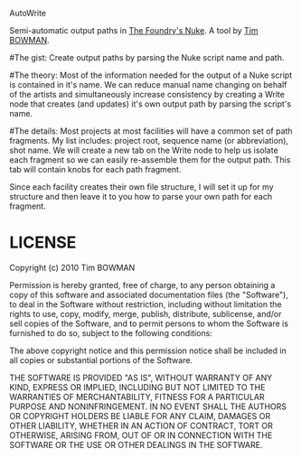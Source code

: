 AutoWrite

Semi-automatic output paths in [The Foundry's Nuke](http://www.thefoundry.co.uk/products/nuke/). A tool by [Tim BOWMAN](http://netherlogic.com).

#The gist: 
Create output paths by parsing the Nuke script name and path.

#The theory:
Most of the information needed for the output of a Nuke script is contained in it's name. We can reduce manual name changing on behalf of the artists and simultaneously increase consistency by creating a Write node that creates (and updates) it's own output path by parsing the script's name.

#The details:
Most projects at most facilities will have a common set of path fragments. My list includes: project root, sequence name (or abbreviation), shot name. We will create a new tab  on the Write node to help us isolate each fragment so we can easily re-assemble them for the output path. This tab will contain knobs for each path fragment. 

Since each facility creates their own file structure, I will set it up for my structure and then leave it to you how to parse your own path for each fragment.

# LICENSE
Copyright (c) 2010 Tim BOWMAN

Permission is hereby granted, free of charge, to any person obtaining
a copy of this software and associated documentation files (the
"Software"), to deal in the Software without restriction, including
without limitation the rights to use, copy, modify, merge, publish,
distribute, sublicense, and/or sell copies of the Software, and to
permit persons to whom the Software is furnished to do so, subject to
the following conditions:

The above copyright notice and this permission notice shall be
included in all copies or substantial portions of the Software.

THE SOFTWARE IS PROVIDED "AS IS", WITHOUT WARRANTY OF ANY KIND,
EXPRESS OR IMPLIED, INCLUDING BUT NOT LIMITED TO THE WARRANTIES OF
MERCHANTABILITY, FITNESS FOR A PARTICULAR PURPOSE AND
NONINFRINGEMENT. IN NO EVENT SHALL THE AUTHORS OR COPYRIGHT HOLDERS BE
LIABLE FOR ANY CLAIM, DAMAGES OR OTHER LIABILITY, WHETHER IN AN ACTION
OF CONTRACT, TORT OR OTHERWISE, ARISING FROM, OUT OF OR IN CONNECTION
WITH THE SOFTWARE OR THE USE OR OTHER DEALINGS IN THE SOFTWARE.
